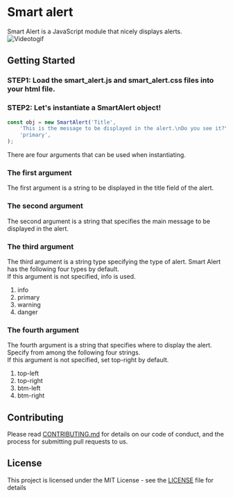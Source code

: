 # Smart alert

Smart Alert is a JavaScript module that nicely displays alerts.  
![Videotogif](https://user-images.githubusercontent.com/44756367/225110140-f6a8d108-3ad5-49a0-b81a-3bcfa76a4499.gif)

## Getting Started
### STEP1: Load the smart_alert.js and smart_alert.css files into your html file.  
### STEP2: Let's instantiate a SmartAlert object!  
```javascript
const obj = new SmartAlert('Title',
    'This is the message to be displayed in the alert.\nDo you see it?\nWell, get started and you too can use this great module!',
    'primary',
);
```  
There are four arguments that can be used when instantiating.  
### The first argument
The first argument is a string to be displayed in the title field of the alert.
### The second argument
The second argument is a string that specifies the main message to be displayed in the alert.
### The third argument
The third argument is a string type specifying the type of alert.
Smart Alert has the following four types by default.  
If this argument is not specified, info is used.
1. info
2. primary
3. warning
4. danger
### The fourth argument
The fourth argument is a string that specifies where to display the alert.  
Specify from among the following four strings.  
If this argument is not specified, set top-right by default.  
1. top-left
2. top-right
3. btm-left
4. btm-right

## Contributing

Please read [CONTRIBUTING.md]() for details on our code of conduct, and the process for submitting pull requests to us.

## License

This project is licensed under the MIT License - see the [LICENSE](LICENSE) file for details
